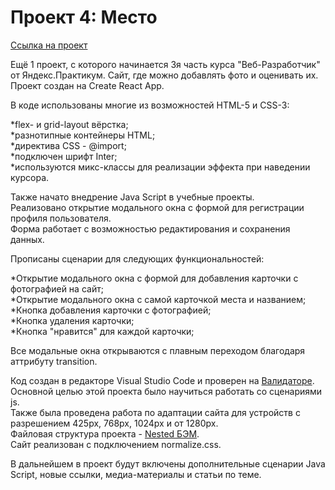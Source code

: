 # Проект 4: Место

[Ссылка на проект](https://tanya00793.github.io/mesto/)

Ещё 1 проект, с которого начинается 3я часть курса "Веб-Разработчик" от Яндекс.Практикум.
Сайт, где можно добавлять фото и оценивать их.
Проект создан на Create React App.

В коде использованы многие из возможностей HTML-5 и CSS-3:

*flex- и grid-layout вёрстка;<br>
*разнотипные контейнеры HTML;<br>
*директива CSS - @import;<br>
*подключен шрифт Inter;<br>
*используются микс-классы для реализации эффекта при наведении курсора.<br>

Также начато внедрение Java Script в учебные проекты.<br>
Реализовано открытие модального окна с формой для регистрации профиля пользователя.<br>
Форма работает с возможностью редактирования и сохранения данных.<br>

Прописаны сценарии для следующих функциональностей:

*Открытие модального окна с формой для добавления карточки с фотографией на сайт;<br>
*Открытие модального окна с самой карточкой места и названием;<br>
*Кнопка добавления карточки с фотографией;<br>
*Кнопка удаления карточки;<br>
*Кнопка "нравится" для каждой карточки;<br>

Все модальные окна открываются с плавным переходом благодаря аттрибуту transition. 

Код создан в редакторе Visual Studio Code и проверен на [Валидаторе](https://validator.w3.org/).<br>
Основной целью этой проекта было научиться работать со сценариями js.<br>
Также была проведена работа по адаптации сайта для устройств с разрешением 425px, 768px, 1024px и от 1280px.<br>
Файловая структура проекта - [Nested БЭМ](https://ru.bem.info/methodology/filestructure/).<br>
Сайт реализован с подключением normalize.css.

В дальнейшем в проект будут включены дополнительные сценарии Java Script, новые ссылки, медиа-материалы и статьи по теме.
